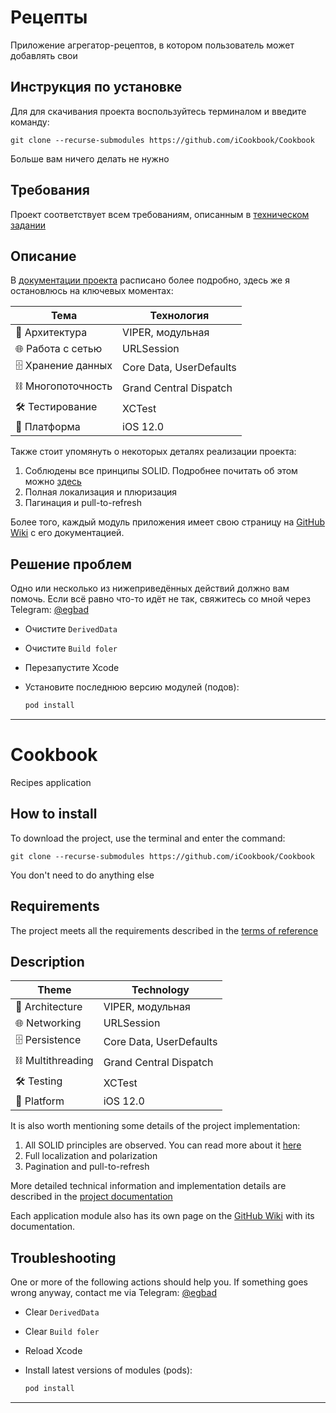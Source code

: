 # Рецепты

Приложение агрегатор-рецептов, в котором пользователь может добавлять свои

## Инструкция по установке

Для для скачивания проекта воспользуйтесь терминалом и введите команду:

```
git clone --recurse-submodules https://github.com/iCookbook/Cookbook
```

Больше вам ничего делать не нужно

## Требования

Проект соответствует всем требованиям, описанным в [техническом задании](https://github.com/iCookbook/Cookbook/wiki/Technical-Requirements)

## Описание

В [документации проекта](https://github.com/iCookbook/Cookbook/wiki) расписано более подробно, здесь же я остановлюсь на ключевых моментах:

| Тема | Технология |
|---|---|
| 🧱 Архитектура | VIPER, модульная |
| 🌐 Работа с сетью | URLSession |
| 🗄 Хранение данных | Core Data, UserDefaults |
| ⛓ Многопоточность | Grand Central Dispatch |
| 🛠 Тестирование | XCTest |
| 📱 Платформа | iOS 12.0 |

Также стоит упомянуть о некоторых деталях реализации проекта:

1. Соблюдены все принципы SOLID. Подробнее почитать об этом можно [здесь](https://github.com/iCookbook/Cookbook/wiki/SOLID)
2. Полная локализация и плюризация
3. Пагинация и pull-to-refresh

Более того, каждый модуль приложения имеет свою страницу на [GitHub Wiki](https://docs.github.com/en/communities/documenting-your-project-with-wikis/about-wikis) с его документацией.

## Решение проблем

Одно или несколько из нижеприведённых действий должно вам помочь. Если всё равно что-то идёт не так, свяжитесь со мной через Telegram: [@egbad](https://t.me/egbad)

- Очистите `DerivedData`
- Очистите `Build foler`
- Перезапустите Xcode
- Установите последнюю версию модулей (подов):
    
    ```bash
    pod install
    ```

---

# Cookbook

Recipes application

## How to install

To download the project, use the terminal and enter the command:

```
git clone --recurse-submodules https://github.com/iCookbook/Cookbook
```

You don't need to do anything else

## Requirements

The project meets all the requirements described in the [terms of reference](https://github.com/iCookbook/Cookbook/wiki/Technical-Requirements)

## Description

| Theme | Technology |
|---|---|
| 🧱 Architecture | VIPER, модульная |
| 🌐 Networking | URLSession |
| 🗄 Persistence | Core Data, UserDefaults |
| ⛓ Multithreading | Grand Central Dispatch |
| 🛠 Testing | XCTest |
| 📱 Platform | iOS 12.0 |

It is also worth mentioning some details of the project implementation:

1. All SOLID principles are observed. You can read more about it [here](https://github.com/cookbook/Cookbook/wiki/SOLID )
2. Full localization and polarization
3. Pagination and pull-to-refresh

More detailed technical information and implementation details are described in the [project documentation](https://github.com/iCookbook/Cookbook/wiki )

Each application module also has its own page on the [GitHub Wiki](https://docs.github.com/en/communities/documenting-your-project-with-wikis/about-wikis ) with its documentation.

## Troubleshooting

One or more of the following actions should help you. If something goes wrong anyway, contact me via Telegram: [@egbad](https://t.me/egbad)

- Clear `DerivedData`
- Clear `Build foler`
- Reload Xcode
- Install latest versions of modules (pods):
    
    ```bash
    pod install
    ```

---
